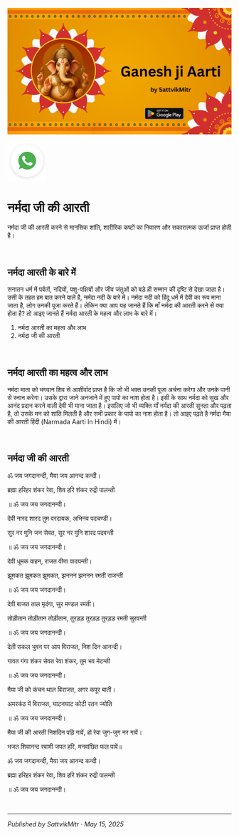 <!-- Banner SVG -->
![Banner](https://raw.githubusercontent.com/anandwana001/content-repo/refs/heads/main/aarti/ganesh/ganesh_ji_aarti_banner.png)

<!-- Share & WhatsApp icons as SVG -->
<a href="https://api.whatsapp.com/send?text=Check%20out%20this%20article%20in%20the%20Hanuman%20Chalisa%20app%3A%20https%3A%2F%2Fwww.sattvikmitr.com%2Farticles%3FcontentUrl%3Dhttps%253A%252F%252Fraw.githubusercontent.com%252Fanandwana001%252Fcontent-repo%252Frefs%252Fheads%252Fmain%252Faarti%252Fganesh%252Fnarmada_aarti_hindi.md%26title%3DGanesh%2520Aarti">
  <img src="https://raw.githubusercontent.com/anandwana001/content-repo/refs/heads/main/assets/ic_wtsapp_share_rounded.svg" alt="WhatsApp"/>
</a>

<br>

# नर्मदा जी की आरती
नर्मदा जी की आरती करने से मानसिक शांति, शारीरिक कष्टों का निवारण और सकारात्मक ऊर्जा प्राप्त होती है।

<br>

## नर्मदा आरती के बारे में
सनातन धर्म में पर्वतों, नदियों, पशु-पक्षियों और जीव जंतुओं को बड़े ही सम्मान की दृष्टि से देखा जाता है। उसी के तहत हम बात करने वाले है, नर्मदा नदी के बारे में। नर्मदा नदी को हिंदू धर्म में देवी का रूप माना जाता है, लोग उनकी पूजा करते हैं। लेकिन क्या आप यह जानते हैं कि माँ नर्मदा की आरती करने से क्या होता है? तो आइए जानते हैं नर्मदा आरती के महत्व और लाभ के बारे में।

1. नर्मदा आरती का महत्व और लाभ
2. नर्मदा जी की आरती

<br>

## नर्मदा आरती का महत्व और लाभ
नर्मदा माता को भगवान शिव से आशीर्वाद प्राप्त है कि जो भी भक्त उनकी पूजा अर्चना करेगा और उनके पानी से स्नान करेगा। उसके द्वारा जाने अनजाने में हुए पापो का नाश होता है। इसी के साथ नर्मदा को सुख और आनंद प्रदान करने वाली देवी भी माना जाता है। इसलिए जो भी व्यक्ति माँ नर्मदा की आरती सुनता और पढ़ता है, तो उसके मन को शांति मिलती है और सभी प्रकार के पापो का नाश होता है। तो आइए पढ़ते है नर्मदा मैया की आरती हिंदी (Narmada Aarti In Hindi) में।

<br>

## नर्मदा जी की आरती
ॐ जय जगदानन्दी, मैया जय आनन्द कन्दी।

ब्रह्मा हरिहर शंकर रेवा, शिव हरि शंकर रुद्री पालन्ती

॥ ॐ जय जय जगदानन्दी।

देवी नारद शारद तुम वरदायक, अभिनव पदचण्डी।

सुर नर मुनि जन सेवत, सुर नर मुनि शारद पदवन्ती

॥ ॐ जय जय जगदानन्दी।

देवी धूमक वाहन, राजत वीणा वादयन्ती।

झूमकत झूमकत झूमकत, झननन झननन रमती राजन्ती

॥ ॐ जय जय जगदानन्दी।

देवी बाजत ताल मृदंगा, सुर मण्डल रमती।

तोड़ीतान तोड़ीतान तोड़ीतान, तुरड़ड़ तुरड़ड़ तुरड़ड़ रमती सुरवन्ती

॥ ॐ जय जय जगदानन्दी।

देती सकल भुवन पर आप विराजत, निश दिन आनन्दी।

गावत गंगा शंकर सेवत रेवा शंकर, तुम भव मेटन्ती

॥ ॐ जय जय जगदानन्दी।

मैया जी को कंचन थाल विराजत, अगर कपूर बाती।

अमरकंठ में विराजत, घाटनघाट कोटी रतन ज्योति

॥ ॐ जय जय जगदानन्दी।

मैया जी की आरती निशदिन पढ़ि गावें, हो रेवा जुग-जुग नर गावें।

भजत शिवानन्द स्वामी जपत हरि, मनवांछित फल पावें॥

ॐ जय जगदानन्दी, मैया जय आनन्द कन्दी।

ब्रह्मा हरिहर शंकर रेवा, शिव हरि शंकर रुद्री पालन्ती

॥ ॐ जय जय जगदानन्दी।



<br>

---

*Published by SattvikMitr · May 15, 2025*

